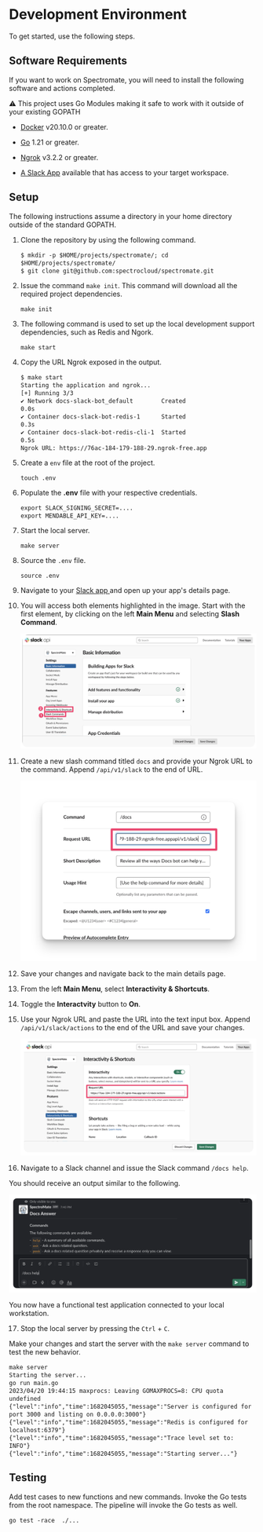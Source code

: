 # Development Environment

To get started, use the following steps.

## Software Requirements

If you want to work on Spectromate, you will need to install the following software and actions completed.

:warning: This project uses Go Modules making it safe to work with it outside of your existing GOPATH

- [Docker](https://docs.docker.com/get-docker/) v20.10.0 or greater.

- [Go](https://golang.org/doc/install) 1.21 or greater.

- [Ngrok](https://ngrok.com/download) v3.2.2 or greater.

- [A Slack App](https://api.slack.com/apps) available that has access to your target workspace.

## Setup

The following instructions assume a directory in your home directory outside of the standard GOPATH.

1. Clone the repository by using the following command.

   ```shell
   $ mkdir -p $HOME/projects/spectromate/; cd $HOME/projects/spectromate/
   $ git clone git@github.com:spectrocloud/spectromate.git
   ```

2. Issue the command `make init`. This command will download all the required project dependencies.

   ```shell
   make init
   ```

3. The following command is used to set up the local development support dependencies, such as Redis and Ngork.

   ```shell
   make start
   ```

4. Copy the URL Ngrok exposed in the output.

   ```shell
   $ make start
   Starting the application and ngrok...
   [+] Running 3/3
   ✔ Network docs-slack-bot_default        Created                                                                                                                                                       0.0s
   ✔ Container docs-slack-bot-redis-1      Started                                                                                                                                                       0.3s
   ✔ Container docs-slack-bot-redis-cli-1  Started                                                                                                                                                       0.5s
   Ngrok URL: https://76ac-184-179-188-29.ngrok-free.app
   ```

5. Create a `env` file at the root of the project.

   ```shell
   touch .env
   ```

6. Populate the **.env** file with your respective credentials.

   ```shell
   export SLACK_SIGNING_SECRET=....
   export MENDABLE_API_KEY=....
   ```

7. Start the local server.

   ```shell
   make server
   ```

8. Source the `.env` file.

   ```shell
   source .env
   ```

9. Navigate to your [Slack app ](https://api.slack.com/apps) and open up your app's details page.

10. You will access both elements highlighted in the image. Start with the first element, by clicking on the left **Main Menu** and selecting **Slash Command**.

    ![A view of the slack app details view](../static/images/slack_app_main_view.png)

11. Create a new slash command titled `docs` and provide your Ngrok URL to the command. Append `/api/v1/slack` to the end of URL.

    ![View of the Slack slash command page](../static/images/slack_slash_command.png)

12. Save your changes and navigate back to the main details page.

13. From the left **Main Menu**, select **Interactivity & Shortcuts**.

14. Toggle the **Interactvity** button to **On**.

15. Use your Ngrok URL and paste the URL into the text input box. Append `/api/v1/slack/actions` to the end of the URL and save your changes.

    ![View of the interactivity options view](../static/images/slack_interactivity_view.png)

16. Navigate to a Slack channel and issue the Slack command `/docs help`.

You should receive an output similar to the following.

![View of the Slack command in use](../static/images/slack_command_issued.png)

You now have a functional test application connected to your local workstation.

17. Stop the local server by pressing the `Ctrl` + `C`.

Make your changes and start the server with the `make server` command to test the new behavior.

```shell
make server
Starting the server...
go run main.go
2023/04/20 19:44:15 maxprocs: Leaving GOMAXPROCS=8: CPU quota undefined
{"level":"info","time":1682045055,"message":"Server is configured for port 3000 and listing on 0.0.0.0:3000"}
{"level":"info","time":1682045055,"message":"Redis is configured for localhost:6379"}
{"level":"info","time":1682045055,"message":"Trace level set to: INFO"}
{"level":"info","time":1682045055,"message":"Starting server..."}

```

## Testing

Add test cases to new functions and new commands. Invoke the Go tests from the root namespace. The pipeline will invoke the Go tests as well.

```shell
go test -race  ./...
```
